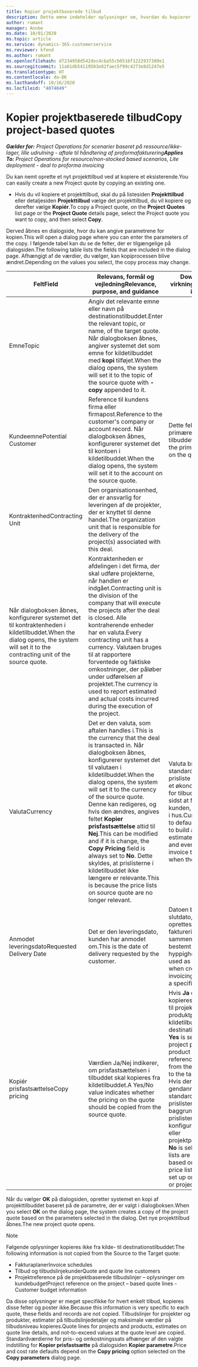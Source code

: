 ```yaml
---
title: Kopier projektbaserede tilbud
description: Dette emne indeholder oplysninger om, hvordan du kopierer projektbaserede tilbud i Project Operations.
author: rumant
manager: Annbe
ms.date: 10/01/2020
ms.topic: article
ms.service: dynamics-365-customerservice
ms.reviewer: kfend
ms.author: rumant
ms.openlocfilehash: d7234958d542dec4cba55cb0516f1222937389e1
ms.sourcegitcommit: 11a61db54119503e82faec5f99c4273e8d1247e5
ms.translationtype: HT
ms.contentlocale: da-DK
ms.lasthandoff: 10/16/2020
ms.locfileid: "4074049"
---
```

# <a name="copy-project-based-quotes"></a><span data-ttu-id="96923-103">Kopier projektbaserede tilbud</span><span class="sxs-lookup"><span data-stu-id="96923-103">Copy project-based quotes</span></span>

<span data-ttu-id="96923-104">_**Gælder for:** Project Operations for scenarier baseret på ressource/ikke-lager, lille udrulning - aftale til håndtering af proformafakturering_</span><span class="sxs-lookup"><span data-stu-id="96923-104">_**Applies To:** Project Operations for resource/non-stocked based scenarios, Lite deployment - deal to proforma invoicing_</span></span>

<span data-ttu-id="96923-105">Du kan nemt oprette et nyt projekttilbud ved at kopiere et eksisterende.</span><span class="sxs-lookup"><span data-stu-id="96923-105">You can easily create a new Project quote by copying an existing one.</span></span> 

- <span data-ttu-id="96923-106">Hvis du vil kopiere et projekttilbud, skal du på listesiden **Projekttilbud** eller detaljesiden **Projekttilbud** vælge det projekttilbud, du vil kopiere og derefter vælge **Kopiér**.</span><span class="sxs-lookup"><span data-stu-id="96923-106">To copy a Project quote, on the **Project Quotes** list page or the **Project Quote** details page, select the Project quote you want to copy, and then select **Copy**.</span></span>

<span data-ttu-id="96923-107">Derved åbnes en dialogside, hvor du kan angive parametrene for kopien.</span><span class="sxs-lookup"><span data-stu-id="96923-107">This will open a dialog page where you can enter the parameters of the copy.</span></span> <span data-ttu-id="96923-108">I følgende tabel kan du se de felter, der er tilgængelige på dialogsiden.</span><span class="sxs-lookup"><span data-stu-id="96923-108">The following table lists the fields that are included in the dialog page.</span></span> <span data-ttu-id="96923-109">Afhængigt af de værdier, du vælger, kan kopiprocessen blive ændret.</span><span class="sxs-lookup"><span data-stu-id="96923-109">Depending on the values you select, the copy process may change.</span></span>

| <span data-ttu-id="96923-110">**Felt**</span><span class="sxs-lookup"><span data-stu-id="96923-110">**Field**</span></span> | <span data-ttu-id="96923-111">**Relevans, formål og vejledning**</span><span class="sxs-lookup"><span data-stu-id="96923-111">**Relevance, purpose, and guidance**</span></span> | <span data-ttu-id="96923-112">**Downstream-virkning**</span><span class="sxs-lookup"><span data-stu-id="96923-112">**Downstream impact**</span></span> |
| --- | --- | --- |
| <span data-ttu-id="96923-113">Emne</span><span class="sxs-lookup"><span data-stu-id="96923-113">Topic</span></span> | <span data-ttu-id="96923-114">Angiv det relevante emne eller navn på destinationstilbuddet.</span><span class="sxs-lookup"><span data-stu-id="96923-114">Enter the relevant topic, or name, of the target quote.</span></span> <span data-ttu-id="96923-115">Når dialogboksen åbnes, angiver systemet det som emne for kildetilbuddet med **kopi** tilføjet.</span><span class="sxs-lookup"><span data-stu-id="96923-115">When the dialog opens, the system will set it to the topic of the source quote with **-copy** appended to it.</span></span> | |
| <span data-ttu-id="96923-116">Kundeemne</span><span class="sxs-lookup"><span data-stu-id="96923-116">Potential Customer</span></span> | <span data-ttu-id="96923-117">Reference til kundens firma eller firmapost.</span><span class="sxs-lookup"><span data-stu-id="96923-117">Reference to the customer's company or account record.</span></span> <span data-ttu-id="96923-118">Når dialogboksen åbnes, konfigurerer systemet det til kontoen i kildetilbuddet.</span><span class="sxs-lookup"><span data-stu-id="96923-118">When the dialog opens, the system will set it to the account on the source quote.</span></span> | <span data-ttu-id="96923-119">Dette felt er den primære kunde i tilbuddet.</span><span class="sxs-lookup"><span data-stu-id="96923-119">This field is the primary customer on the quote.</span></span> |
| <span data-ttu-id="96923-120">Kontraktenhed</span><span class="sxs-lookup"><span data-stu-id="96923-120">Contracting Unit</span></span> | <span data-ttu-id="96923-121">Den organisationsenhed, der er ansvarlig for leveringen af de projekter, der er knyttet til denne handel.</span><span class="sxs-lookup"><span data-stu-id="96923-121">The organization unit that is responsible for the delivery of the project(s) associated with this deal.</span></span>
<span data-ttu-id="96923-122">Når dialogboksen åbnes, konfigurerer systemet det til kontraktenheden i kildetilbuddet.</span><span class="sxs-lookup"><span data-stu-id="96923-122">When the dialog opens, the system will set it to the contracting unit of the source quote.</span></span> | <span data-ttu-id="96923-123">Kontraktenheden er afdelingen i det firma, der skal udføre projekterne, når handlen er indgået.</span><span class="sxs-lookup"><span data-stu-id="96923-123">Contracting unit is the division of the company that will execute the projects after the deal is closed.</span></span> <span data-ttu-id="96923-124">Alle kontraherende enheder har en valuta.</span><span class="sxs-lookup"><span data-stu-id="96923-124">Every contracting unit has a currency.</span></span> <span data-ttu-id="96923-125">Valutaen bruges til at rapportere forventede og faktiske omkostninger, der påløber under udførelsen af projektet.</span><span class="sxs-lookup"><span data-stu-id="96923-125">The currency is used to report estimated and actual costs incurred during the execution of the project.</span></span> |
| <span data-ttu-id="96923-126">Valuta</span><span class="sxs-lookup"><span data-stu-id="96923-126">Currency</span></span> | <span data-ttu-id="96923-127">Det er den valuta, som aftalen handles i.</span><span class="sxs-lookup"><span data-stu-id="96923-127">This is the currency that the deal is transacted in.</span></span> <span data-ttu-id="96923-128">Når dialogboksen åbnes, konfigurerer systemet det til valutaen i kildetilbuddet.</span><span class="sxs-lookup"><span data-stu-id="96923-128">When the dialog opens, the system will set it to the currency of the source quote.</span></span> <span data-ttu-id="96923-129">Denne kan redigeres, og hvis den ændres, angives feltet **Kopier prisfastsættelse** altid til **Nej**.</span><span class="sxs-lookup"><span data-stu-id="96923-129">This can be modified and if it is change, the **Copy Pricing** field is always set to **No**.</span></span> <span data-ttu-id="96923-130">Dette skyldes, at prislisterne i kildetilbuddet ikke længere er relevante.</span><span class="sxs-lookup"><span data-stu-id="96923-130">This is because the price lists on source quote are no longer relevant.</span></span> | <span data-ttu-id="96923-131">Valuta bruges til at standardisere en prisliste for at oprette et økonomisk estimat for tilbuddet og til sidst at fakturere kunden, når aftalen er i hus.</span><span class="sxs-lookup"><span data-stu-id="96923-131">Currency is used to default a price list, to build a financial estimate on the quote,  and eventually to invoice the customer when the deal is won.</span></span> |
| <span data-ttu-id="96923-132">Anmodet leveringsdato</span><span class="sxs-lookup"><span data-stu-id="96923-132">Requested Delivery Date</span></span> | <span data-ttu-id="96923-133">Det er den leveringsdato, kunden har anmodet om.</span><span class="sxs-lookup"><span data-stu-id="96923-133">This is the date of delivery requested by the customer.</span></span> | <span data-ttu-id="96923-134">Datoen bruges som slutdato, når der oprettes faktureringsdatoer sammen med en bestemt hyppighed.</span><span class="sxs-lookup"><span data-stu-id="96923-134">This is used as the end date when creating invoicing dates along a specific frequency.</span></span> |
| <span data-ttu-id="96923-135">Kopiér prisfastsættelse</span><span class="sxs-lookup"><span data-stu-id="96923-135">Copy pricing</span></span> | <span data-ttu-id="96923-136">Værdien Ja/Nej indikerer, om prisfastsættelsen i tilbuddet skal kopieres fra kildetilbuddet.</span><span class="sxs-lookup"><span data-stu-id="96923-136">A Yes/No value indicates whether the pricing on the quote should be copied from the source quote.</span></span> | <span data-ttu-id="96923-137">Hvis **Ja** er markeret, kopieres referencerne til projektprislisten og produktprislisterne fra kildetilbuddet til destinationstilbuddet.</span><span class="sxs-lookup"><span data-stu-id="96923-137">If **Yes** is selected, the project price list and product price list references are copied from the source quote to the target quote.</span></span> <span data-ttu-id="96923-138">Hvis der er valgt **Nej** gendannes standarderne for prislisterne på baggrund af de nyeste prislister, der er konfigureret i firma- eller projektparametrene.</span><span class="sxs-lookup"><span data-stu-id="96923-138">If **No** is selected, price lists are re-defaulted based on the latest price lists that were set up on the account or project parameters.</span></span> |

<span data-ttu-id="96923-139">Når du vælger **OK** på dialogsiden, opretter systemet en kopi af projekttilbuddet baseret på de parametre, der er valgt i dialogboksen.</span><span class="sxs-lookup"><span data-stu-id="96923-139">When you select **OK** on the dialog page, the system creates a copy of the project quote based on the parameters selected in the dialog.</span></span> <span data-ttu-id="96923-140">Det nye projekttilbud åbnes.</span><span class="sxs-lookup"><span data-stu-id="96923-140">The new project quote opens.</span></span> 

> [!NOTE]
> <span data-ttu-id="96923-141">Følgende oplysninger kopieres ikke fra kilde- til destinationstilbuddet:</span><span class="sxs-lookup"><span data-stu-id="96923-141">The following information is not copied from the Source to the Target quote:</span></span>
>
> - <span data-ttu-id="96923-142">Fakturaplaner</span><span class="sxs-lookup"><span data-stu-id="96923-142">Invoice schedules</span></span>
> - <span data-ttu-id="96923-143">Tilbud og tilbudslinjekunder</span><span class="sxs-lookup"><span data-stu-id="96923-143">Quote and quote line customers</span></span>
> - <span data-ttu-id="96923-144">Projektreference på de projektbaserede tilbudslinjer – oplysninger om kundebudget</span><span class="sxs-lookup"><span data-stu-id="96923-144">Project reference on the project – based quote lines -Customer budget information</span></span>
>
><span data-ttu-id="96923-145">Da disse oplysninger er meget specifikke for hvert enkelt tilbud, kopieres disse felter og poster ikke.</span><span class="sxs-lookup"><span data-stu-id="96923-145">Because this information is very specific to each quote, these fields and records are not copied.</span></span> <span data-ttu-id="96923-146">Tilbudslinjer for projekter og produkter, estimater på tilbudslinjedetaljer og maksimale værdier på tilbudsniveau kopieres.</span><span class="sxs-lookup"><span data-stu-id="96923-146">Quote lines for projects and products, estimates on quote line details, and not-to-exceed values at the quote level are copied.</span></span> <span data-ttu-id="96923-147">Standardværdierne for pris- og omkostningssats afhænger af den valgte indstilling for **Kopier prisfastsætte** på dialogsiden **Kopier parametre**.</span><span class="sxs-lookup"><span data-stu-id="96923-147">Price and cost rate defaults depend on the **Copy pricing** option selected on the **Copy parameters** dialog page.</span></span>
